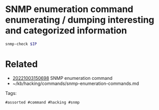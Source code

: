# SNMP enumeration command enumerating / dumping interesting and categorized information
```bash
snmp-check $IP
```

# Related

- [20221003150698](/zet/20221003150698/README.md) SNMP enumeration command
- ~/kb/hacking/commands/snmp-enumeration-commands.md

Tags:

    #assorted #command #hacking #snmp
